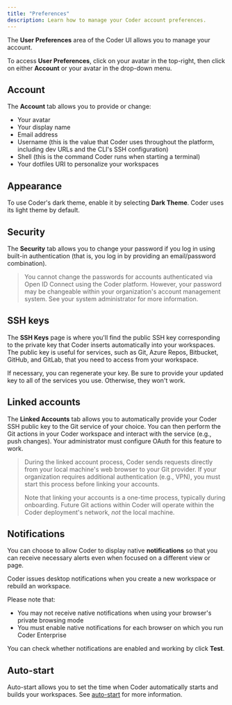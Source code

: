 ```yaml
---
title: "Preferences"
description: Learn how to manage your Coder account preferences.
---
```


The **User Preferences** area of the Coder UI allows you to manage your account.

To access **User Preferences**, click on your avatar in the top-right, then
click on either **Account** or your avatar in the drop-down menu.

## Account

The **Account** tab allows you to provide or change:

- Your avatar
- Your display name
- Email address
- Username (this is the value that Coder uses throughout the platform, including
  dev URLs and the CLI's SSH configuration)
- Shell (this is the command Coder runs when starting a terminal)
- Your dotfiles URI to personalize your workspaces

## Appearance

To use Coder's dark theme, enable it by selecting **Dark Theme**. Coder uses its
light theme by default.

## Security

The **Security** tab allows you to change your password if you log in using
built-in authentication (that is, you log in by providing an email/password
combination).

> You cannot change the passwords for accounts authenticated via Open ID Connect
> using the Coder platform. However, your password may be changeable within your
> organization's account management system. See your system administrator for
> more information.

## SSH keys

The **SSH Keys** page is where you'll find the public SSH key corresponding to
the private key that Coder inserts automatically into your workspaces. The
public key is useful for services, such as Git, Azure Repos, Bitbucket, GitHub,
and GitLab, that you need to access from your workspace.

If necessary, you can regenerate your key. Be sure to provide your updated key
to all of the services you use. Otherwise, they won't work.

## Linked accounts

The **Linked Accounts** tab allows you to automatically provide your Coder SSH
public key to the Git service of your choice. You can then perform the Git
actions in your Coder workspace and interact with the service (e.g., push
changes). Your administrator must configure OAuth for this feature to work.

> During the linked account process, Coder sends requests directly from your
> local machine's web browser to your Git provider. If your organization
> requires additional authentication (e.g., VPN), you must start this process
> before linking your accounts.
>
> Note that linking your accounts is a one-time process, typically during
> onboarding. Future Git actions within Coder will operate within the Coder
> deployment's network, _not_ the local machine.

## Notifications

You can choose to allow Coder to display native **notifications** so that you
can receive necessary alerts even when focused on a different view or page.

Coder issues desktop notifications when you create a new workspace or rebuild an
workspace.

Please note that:

- You may not receive native notifications when using your browser's private
  browsing mode
- You must enable native notifications for each browser on which you run Coder
  Enterprise

You can check whether notifications are enabled and working by click **Test**.

## Auto-start

Auto-start allows you to set the time when Coder automatically starts and builds
your workspaces. See [auto-start](autostart.md) for more information.
